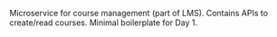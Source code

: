 Microservice for course management (part of LMS).
Contains APIs to create/read courses. Minimal boilerplate for Day 1.
